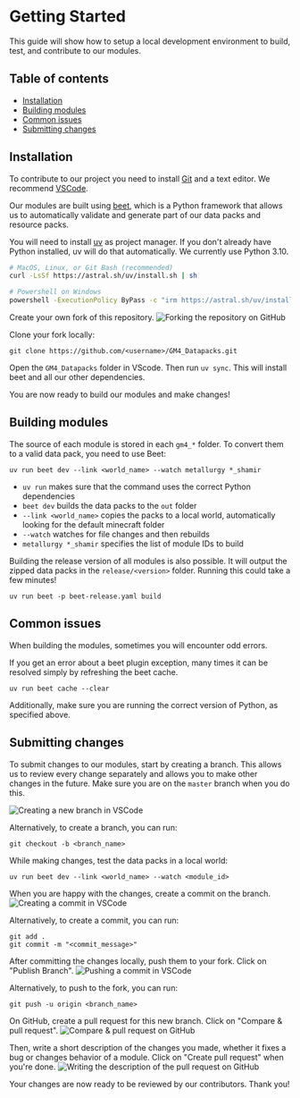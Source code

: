 # Getting Started
This guide will show how to setup a local development environment to build, test, and contribute to our modules.

## Table of contents
* [Installation](#installation)
* [Building modules](#building-modules)
* [Common issues](#common-issues)
* [Submitting changes](#submitting-changes)

## Installation
To contribute to our project you need to install [Git](https://git-scm.com/downloads) and a text editor. We recommend [VSCode](https://code.visualstudio.com/).

Our modules are built using [beet](https://github.com/mcbeet/beet), which is a Python framework that allows us to automatically validate and generate part of our data packs and resource packs.

You will need to install [uv](https://docs.astral.sh/uv/) as project manager. If you don't already have Python installed, uv will do that automatically. We currently use Python 3.10.
```sh
# MacOS, Linux, or Git Bash (recommended)
curl -LsSf https://astral.sh/uv/install.sh | sh

# Powershell on Windows
powershell -ExecutionPolicy ByPass -c "irm https://astral.sh/uv/install.ps1 | iex"
```

Create your own fork of this repository.
![Forking the repository on GitHub](images/create-fork.png)

Clone your fork locally:
```
git clone https://github.com/<username>/GM4_Datapacks.git
```

Open the `GM4_Datapacks` folder in VScode. Then run `uv sync`. This will install beet and all our other dependencies.

You are now ready to build our modules and make changes!

## Building modules
The source of each module is stored in each `gm4_*` folder. To convert them to a valid data pack, you need to use Beet:

```
uv run beet dev --link <world_name> --watch metallurgy *_shamir
```
* `uv run` makes sure that the command uses the correct Python dependencies
* `beet dev` builds the data packs to the `out` folder
* `--link <world_name>` copies the packs to a local world, automatically looking for the default minecraft folder
* `--watch` watches for file changes and then rebuilds
* `metallurgy *_shamir` specifies the list of module IDs to build

Building the release version of all modules is also possible. It will output the zipped data packs in the `release/<version>` folder. Running this could take a few minutes!
```
uv run beet -p beet-release.yaml build
```

## Common issues
When building the modules, sometimes you will encounter odd errors.

If you get an error about a beet plugin exception, many times it can be resolved simply by refreshing the beet cache.
```
uv run beet cache --clear
```

Additionally, make sure you are running the correct version of Python, as specified above.

## Submitting changes
To submit changes to our modules, start by creating a branch. This allows us to review every change separately and allows you to make other changes in the future. Make sure you are on the `master` branch when you do this.

![Creating a new branch in VSCode](images/create-branch.png)

Alternatively, to create a branch, you can run:
```
git checkout -b <branch_name>
```

While making changes, test the data packs in a local world:

```
uv run beet dev --link <world_name> --watch <module_id>
```

When you are happy with the changes, create a commit on the branch.
![Creating a commit in VSCode](images/create-commit.png)

Alternatively, to create a commit, you can run:
```
git add .
git commit -m "<commit_message>"
```

After committing the changes locally, push them to your fork. Click on "Publish Branch".
![Pushing a commit in VSCode](images/push.png)

Alternatively, to push to the fork, you can run:
```
git push -u origin <branch_name>
```

On GitHub, create a pull request for this new branch. Click on "Compare & pull request".
![Compare & pull request on GitHub](images/compare-and-pull-request.png)

Then, write a short description of the changes you made, whether it fixes a bug or changes behavior of a module. Click on "Create pull request" when you're done.
![Writing the description of the pull request on GitHub](images/write-pull-request.png)

Your changes are now ready to be reviewed by our contributors. Thank you!
